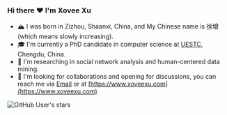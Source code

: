<!-- Xovee Xu -->

### Hi there :heart: I'm Xovee Xu

- 🏔️ I was born in Zizhou, Shaanxi, China, and My Chinese name is 徐增 (which means slowly increasing).
- :mortar_board: I'm currently a PhD candidate in computer science at [UESTC](https://en.wikipedia.org/wiki/University_of_Electronic_Science_and_Technology_of_China), Chengdu, China. 
- :page_facing_up: I'm researching in social network analysis and human-centered data mining. 
- :wave: I'm looking for collaborations and opening for discussions, you can reach me via [Email](mailto:xovee.xu@gmail.com) or at [https://www.xoveexu.com](https://www.xoveexu.com)

![GitHub User's stars](https://img.shields.io/github/stars/Xovee?style=flat&label=total%20stars&labelColor=000&link=https%3A%2F%2Fwww.xoveexu.com)
